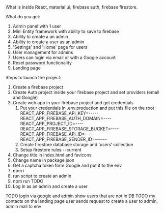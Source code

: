 What is inside
React, material ui, firebase auth, firebase firestore.

What do you get:
1. Admin panel with 1 user
2. Mini Entity framework with ability to save to firebase
3. Ability to create a an admin
4. Ability to create a user as an admin
5. 'Settings' and 'Home' page for users
6. User management for admins
7. Users can login via email or with a Google account
8. Reset password functionality
9. Landing page

Steps to launch the project:
1. Create a firebase project
2. Create Auth project inside your firebase project and set providers (email and Google)
3. Create web app in your firebase project and get credentials
   1. Put your credentials in .env.production and put this file on the root
      REACT_APP_FIREBASE_API_KEY=-----
      REACT_APP_FIREBASE_AUTH_DOMAIN=----
      REACT_APP_PROJECT_ID=----
      REACT_APP_FIREBASE_STORAGE_BUCKET=----
      REACT_APP_FIREBASE_API_ID=----
      REACT_APP_FIREBASE_SENDER_ID=------
   2. Create firestore database storage and 'users' collection
   3. Setup firestore rules --current
4. Change title in index.html and favicons
5. Change name in package.json
6. Get a captcha token form Google and put it to the env
7. npm i
8. run script to create an admin
9. npm run TODO
10. Log in as an admin and create a user


TODO login via google and admin show users that are not in DB
TODO my contacts on the landing page
user sends request to create a user to admin, admin mail to env